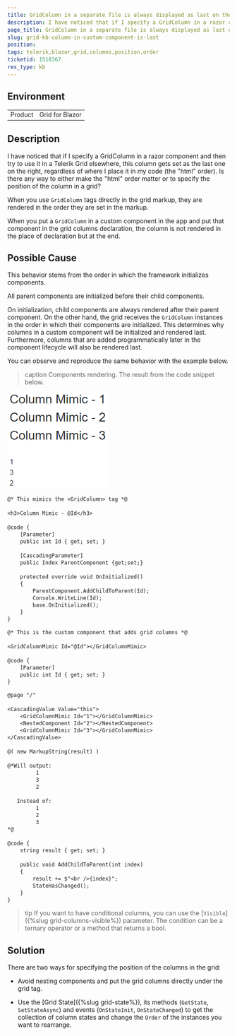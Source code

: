 ```yaml
---
title: GridColumn in a separate file is always displayed as last on the right
description: I have noticed that if I specify a GridColumn in a razor component and then try to use it in a Telerik Grid elsewhere, this column gets set as the last one on the right, regardless of where I place it in my HTML markup.
page_title: GridColumn in a separate file is always displayed as last on the right
slug: grid-kb-column-in-custom-component-is-last
position: 
tags: telerik,blazor,grid,columns,position,order
ticketid: 1518367
res_type: kb
---
```


## Environment
<table>
	<tbody>
		<tr>
			<td>Product</td>
			<td>Grid for Blazor</td>
		</tr>
	</tbody>
</table>


## Description
I have noticed that if I specify a GridColumn in a razor component and then try to use it in a Telerik Grid elsewhere, this column gets set as the last one on the right, regardless of where I place it in my code (the "html" order). Is there any way to either make the "html" order matter or to specify the position of the column in a grid?

When you use `GridColumn` tags directly in the grid markup, they are rendered in the order they are set in the markup.

When you put a `GridColumn` in a custom component in the app and put that component in the grid columns declaration, the column is not rendered in the place of declaration but at the end.


## Possible Cause

This behavior stems from the order in which the framework initializes components.

All parent components are initialized before their child components.

On initialization, child components are always rendered after their parent component. On the other hand, the grid receives the `GridColumn` instances in the order in which their components are initialized. This determines why columns in a custom component will be initialized and rendered last. Furthermore, columns that are added programmatically later in the component lifecycle will also be rendered last.

You can observe and reproduce the same behavior with the example below.

>caption Components rendering. The result from the code snippet below.

![simulate grid columns rendering order with custom components](images/grid-column-rendering-order-simulation-with-nested-components.PNG)

````RAZOR GridColumnMimic
@* This mimics the <GridColumn> tag *@

<h3>Column Mimic - @Id</h3>

@code {
    [Parameter]
    public int Id { get; set; }

    [CascadingParameter]
    public Index ParentComponent {get;set;}

    protected override void OnInitialized()
    {
        ParentComponent.AddChildToParent(Id);
        Console.WriteLine(Id);
        base.OnInitialized();
    }
}
````
````RAZOR NestedComponent
@* This is the custom component that adds grid columns *@

<GridColumnMimic Id="@Id"></GridColumnMimic>

@code {
    [Parameter]
    public int Id { get; set; }
}
````
````RAZOR Index
@page "/"

<CascadingValue Value="this">
    <GridColumnMimic Id="1"></GridColumnMimic>
    <NestedComponent Id="2"></NestedComponent>
    <GridColumnMimic Id="3"></GridColumnMimic>
</CascadingValue>

@( new MarkupString(result) )

@*Will output:
         1
         3
         2

   Instead of:
         1
         2
         3
*@

@code {
    string result { get; set; }

    public void AddChildToParent(int index)
    {
        result += $"<br />{index}";
        StateHasChanged();
    }
}
````

>tip If you want to have conditional columns, you can use the [`Visible`]({%slug grid-columns-visible%}) parameter. The condition can be a ternary operator or a method that returns a bool.

## Solution

There are two ways for specifying the position of the columns in the grid:

* Avoid nesting components and put the grid columns directly under the grid tag.

* Use the [Grid State]({%slug grid-state%}), its methods (`GetState`, `SetStateAsync`) and events (`OnStateInit`, `OnStateChanged`) to get the collection of column states and change the `Order` of the instances you want to rearrange.
